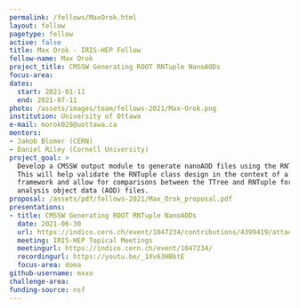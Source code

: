 ```yaml
---
permalink: /fellows/MaxOrok.html
layout: fellow
pagetype: fellow
active: false
title: Max Orok - IRIS-HEP Fellow
fellow-name: Max Orok
project_title: CMSSW Generating ROOT RNTuple NanoAODs
focus-area:
dates:
  start: 2021-01-11
  end: 2021-07-11
photo: /assets/images/team/fellows-2021/Max-Orok.png
institution: University of Ottawa
e-mail: morok028@uottawa.ca
mentors:
- Jakob Blomer (CERN)
- Daniel Riley (Cornell University)
project_goal: >
  Develop a CMSSW output module to generate nanoAOD files using the RNTuple format.
  This will help validate the RNTuple class design in the context of a large experiment
  framework and allow for comparisons between the TTree and RNTuple formats for compact
  analysis object data (AOD) files.
proposal: /assets/pdf/fellows-2021/Max_Orok_proposal.pdf
presentations:
- title: CMSSW Generating ROOT RNTuple NanoAODs
  date: 2021-06-30
  url: https://indico.cern.ch/event/1047234/contributions/4399419/attachments/2272306/3859347/RNTuple%20NanoAOD%20Output%20Module.pdf
  meeting: IRIS-HEP Topical Meetings
  meetingurl: https://indico.cern.ch/event/1047234/
  recordingurl: https://youtu.be/_1Xv63HBbtE
  focus-area: doma
github-username: mxxo
challenge-area:
funding-source: nsf
---
```

